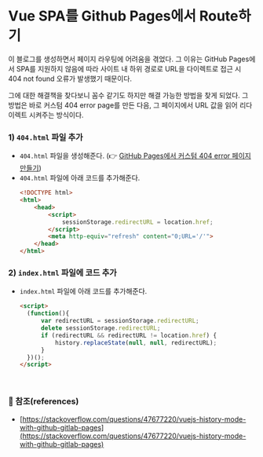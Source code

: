 # Vue SPA를 Github Pages에서 Route하기

이 블로그를 생성하면서 페이지 라우팅에 어려움을 겪었다. 
그 이유는 GitHub Pages에서 SPA를 지원하지 않음에 따라 사이트 내 하위 경로로 URL을 다이렉트로 접근 시 404 not found 오류가 발생했기 때문이다.

그에 대한 해결책을 찾다보니 꼼수 같기도 하지만 해결 가능한 방법을 찾게 되었다.
그 방법은 바로 커스텀 404 error page를 만든 다음, 그 페이지에서 URL 값을 읽어 리다이렉트 시켜주는 방식이다.

### 1) `404.html` 파일 추가
- `404.html` 파일을 생성해준다. (:point_right: [GitHub Pages에서 커스텀 404 error 페이지 만들기](https://dc2348.github.io/posts/9))
- `404.html` 파일에 아래 코드를 추가해준다.
    ```html
    <!DOCTYPE html>
    <html>
        <head>
            <script>
                sessionStorage.redirectURL = location.href;
            </script>
            <meta http-equiv="refresh" content="0;URL='/'">
        </head>
    </html>
    ```

### 2) `index.html` 파일에 코드 추가
- `index.html` 파일에 아래 코드를 추가해준다.
    ```html
    <script>
      (function(){
          var redirectURL = sessionStorage.redirectURL;
          delete sessionStorage.redirectURL;
          if (redirectURL && redirectURL != location.href) {
              history.replaceState(null, null, redirectURL);
          }
      })();
    </script>
    ```
<br>

### :bookmark_tabs: 참조(references)
- [https://stackoverflow.com/questions/47677220/vuejs-history-mode-with-github-gitlab-pages](https://stackoverflow.com/questions/47677220/vuejs-history-mode-with-github-gitlab-pages)